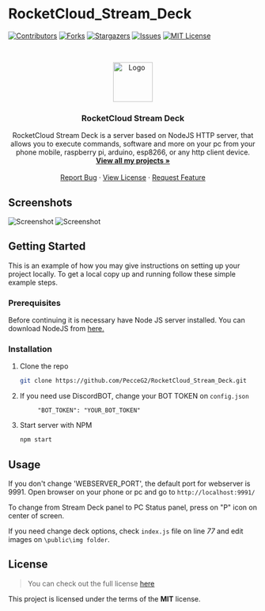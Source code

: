 # RocketCloud_Stream_Deck

[![Contributors][contributors-shield]][contributors-url]
[![Forks][forks-shield]][forks-url]
[![Stargazers][stars-shield]][stars-url]
[![Issues][issues-shield]][issues-url]
[![MIT License][license-shield]][license-url]

<br />
<p align="center">
  <a href="https://github.com/PecceG2/RocketCloud_Stream_Deck">
    <img src="https://pecceg2.github.io/RocketCloud_Stream_Deck/logo.png" alt="Logo" width="80" height="80">
  </a>

  <h3 align="center">RocketCloud Stream Deck</h3>

  <p align="center">
    RocketCloud Stream Deck is a server based on NodeJS HTTP server, that allows you to execute commands, software and more on your pc from your phone mobile, raspberry pi, arduino, esp8266, or any http client device.
    <br />
    <a href="https://github.com/PecceG2/"><strong>View all my projects »</strong></a>
    <br />
    <br />
    <a href="https://github.com/PecceG2/RocketCloud_Stream_Deck/issues">Report Bug</a>
    ·
    <a href="https://github.com/PecceG2/RocketCloud_Stream_Deck/blob/master/LICENSE.md">View License</a>
    ·
    <a href="https://github.com/PecceG2/RocketCloud_Stream_Deck/issues">Request Feature</a>
  </p>
</p>

## Screenshots ##
![Screenshot](https://pecceg2.github.io/RocketCloud_Stream_Deck/screenshot_01.jpg)
![Screenshot](https://pecceg2.github.io/RocketCloud_Stream_Deck/screenshot_02.jpg)

<!-- GETTING STARTED -->
## Getting Started

This is an example of how you may give instructions on setting up your project locally.
To get a local copy up and running follow these simple example steps.

### Prerequisites

Before continuing it is necessary have Node JS server installed. You can download NodeJS from <a href="https://nodejs.org/">here.</a>

### Installation

1. Clone the repo
   ```sh
   git clone https://github.com/PecceG2/RocketCloud_Stream_Deck.git
   ```
2. If you need use DiscordBOT, change your BOT TOKEN on `config.json`
   ```JS
		"BOT_TOKEN": "YOUR_BOT_TOKEN"
   ```
3. Start server with NPM
   ```sh
   npm start
   ```


<!-- USAGE EXAMPLES -->
## Usage

If you don't change 'WEBSERVER_PORT', the default port for webserver is 9991.
Open browser on your phone or pc and go to `http://localhost:9991/`

To change from Stream Deck panel to PC Status panel, press on "P" icon on center of screen.

If you need change deck options, check `index.js` file on line _77_ and edit images on `\public\img folder`.



## License
>You can check out the full license [here](https://github.com/PecceG2/RocketCloud_Stream_Deck/blob/master/LICENSE.md)

This project is licensed under the terms of the **MIT** license.

[contributors-shield]: https://img.shields.io/github/contributors/PecceG2/RocketCloud_Stream_Deck.svg?style=flat-square
[contributors-url]: https://github.com/PecceG2/RocketCloud_Stream_Deck/graphs/contributors
[forks-shield]: https://img.shields.io/github/forks/PecceG2/RocketCloud_Stream_Deck.svg?style=flat-square
[forks-url]: https://github.com/PecceG2/RocketCloud_Stream_Deck/network/members
[stars-shield]: https://img.shields.io/github/stars/PecceG2/RocketCloud_Stream_Deck.svg?style=flat-square
[stars-url]: https://github.com/PecceG2/RocketCloud_Stream_Deck/stargazers
[issues-shield]: https://img.shields.io/github/issues/PecceG2/RocketCloud_Stream_Deck.svg?style=flat-square
[issues-url]: https://github.com/PecceG2/RocketCloud_Stream_Deck/issues
[license-shield]: https://img.shields.io/github/license/PecceG2/RocketCloud_Stream_Deck.svg?style=flat-square
[license-url]: https://github.com/PecceG2/RocketCloud_Stream_Deck/blob/master/LICENSE.md
